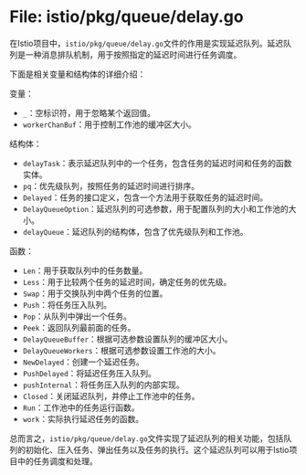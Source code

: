 # File: istio/pkg/queue/delay.go

在Istio项目中，`istio/pkg/queue/delay.go`文件的作用是实现延迟队列。延迟队列是一种消息排队机制，用于按照指定的延迟时间进行任务调度。

下面是相关变量和结构体的详细介绍：

变量：
- `_`：空标识符，用于忽略某个返回值。
- `workerChanBuf`：用于控制工作池的缓冲区大小。

结构体：
- `delayTask`：表示延迟队列中的一个任务，包含任务的延迟时间和任务的函数实体。
- `pq`：优先级队列，按照任务的延迟时间进行排序。
- `Delayed`：任务的接口定义，包含一个方法用于获取任务的延迟时间。
- `DelayQueueOption`：延迟队列的可选参数，用于配置队列的大小和工作池的大小。
- `delayQueue`：延迟队列的结构体，包含了优先级队列和工作池。

函数：
- `Len`：用于获取队列中的任务数量。
- `Less`：用于比较两个任务的延迟时间，确定任务的优先级。
- `Swap`：用于交换队列中两个任务的位置。
- `Push`：将任务压入队列。
- `Pop`：从队列中弹出一个任务。
- `Peek`：返回队列最前面的任务。
- `DelayQueueBuffer`：根据可选参数设置队列的缓冲区大小。
- `DelayQueueWorkers`：根据可选参数设置工作池的大小。
- `NewDelayed`：创建一个延迟任务。
- `PushDelayed`：将延迟任务压入队列。
- `pushInternal`：将任务压入队列的内部实现。
- `Closed`：关闭延迟队列，并停止工作池中的任务。
- `Run`：工作池中的任务运行函数。
- `work`：实际执行延迟任务的函数。

总而言之，`istio/pkg/queue/delay.go`文件实现了延迟队列的相关功能，包括队列的初始化、压入任务、弹出任务以及任务的执行。这个延迟队列可以用于Istio项目中的任务调度和处理。

